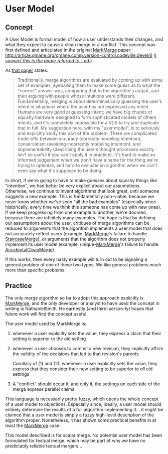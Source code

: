 # User Model

## Concept

A User Model is formal model of how a user understands their changes, and what they expect to cause a clean merge or a conflict.  This concept was first defined and articulated in the original [MarkMerge](MarkMerge.md) paper: <http://article.gmane.org/gmane.comp.version-control.codeville.devel/6> ([*I suspect this is the paper referred to - ed.*](MarkMerge.md#unique-mark-merge))

As [that paper](MarkMerge.md#unique-mark-merge) states:

> Traditionally, merge algorithms are evaluated by coming up with some
> set of examples, eyeballing them to make some guess as to what the
> "correct" answer was, comparing that to the algorithm's output, and
> then arguing with people whose intuitions were different.
> Fundamentally, merging is about deterministically guessing the user's
> intent in situations where the user has not expressed any intent.
> Humans are very good at guessing intent; we have big chunks of squishy
> hardware designed to form sophisticated models of others intents, and
> it's completely impossible for a VCS to try and duplicate that in
> full.  My suggestion here, with my "user model", is to seriously and
> explicitly study this part of the problem.  There are complicated
> trade-offs between accuracy (correctly modeling intention),
> conservatism (avoiding incorrectly modeling intention), and
> implementability (describing the user's thought processes exactly
> isn't so useful if you can't apply it in practice).  It's hard to make
> an informed judgement when we don't have a name for the thing we're
> trying to optimize, and hard to evaluate an algorithm when we can't
> even say what it's supposed to be doing.

In short, if we're going to have to make guesses about squishy things like "intention", we had better be very explicit about our assumptions.  Otherwise, we continue to invent algorithms that look great, until someone suggests a new example.  This is fundamentally non-viable, because we never know whether we've seen "all the bad examples" (especially since historically, every time we think this someone has come up with new ones).  If we keep progressing from one example to another, we're doomed, because there are infinitely many examples.  The hope is that by defining our assumptions about the user, critiques of merge algorithms can be reduced to arguments that the algorithm implements a user model that does not accurately reflect users (example: [MarkMerge](MarkMerge.md)'s failure to handle [StaircaseMerge](StaircaseMerge.md)), or arguments that the algorithm does not properly implement its user model (example: unique-[MarkMerge](MarkMerge.md)'s failure to handle [AccidentalCleanMerge](AccidentalCleanMerge.md)).

If this works, then every nasty example will turn out to be signaling a general problem of one of these two types.  We like general problems _much_ more than specific problems.

## Practice

The only merge algorithm so far to adopt this approach explicitly is [MarkMerge](MarkMerge.md), and the only developer or analyst to have used the concept in writing is NathanielSmith.  He earnestly (and third-person-ly) hopes that future work will find the concept useful.

The user model used by MarkMerge is:

1. whenever a user explicitly sets the value, they express a claim that their setting is superior to the old setting
2. whenever a user chooses to commit a new revision, they implicitly affirm the validity of the decisions that led to that revision's parents

   Corollary of (1) and (2): whenever a user explicitly sets the
   value, they express that they consider their new setting to be
   superior to _all_ old settings

3. A "conflict" should occur if, and only if, the settings on each side of the merge express parallel claims.

This language is necessarily pretty fuzzy, which opens the whole concept of a user model to objections.  Especially since, ideally, a user model should entirely determine the results of a full algorithm implementing it... it might be claimed that a user model is simply a fuzzy high-level description of the algorithm proper.  Nonetheless, it has shown some practical benefits in at least the [MarkMerge](MarkMerge.md) case.

This model described is for scalar merge.  No potential user model has been formulated for textual merge, which may be part of why we have no predictably reliable textual mergers...
